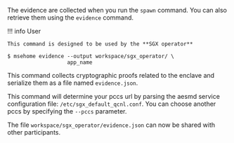 The evidence are collected when you run the `spawn` command. You can also retrieve them using the `evidence` command. 


!!! info User

    This command is designed to be used by the **SGX operator**


```console
$ msehome evidence --output workspace/sgx_operator/ \
                   app_name
```

This command collects cryptographic proofs related to the enclave and serialize them as a file named `evidence.json`.

This command will determine your pccs url by parsing the aesmd service configuration file: `/etc/sgx_default_qcnl.conf`. You can choose another pccs by specifying the `--pccs` parameter.

The file `workspace/sgx_operator/evidence.json` can now be shared with other participants.